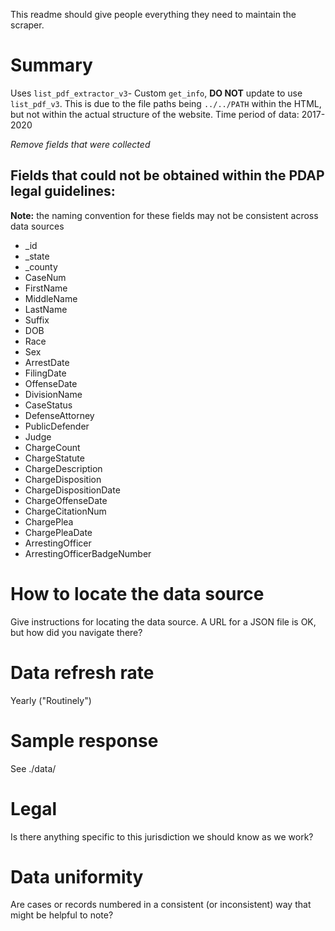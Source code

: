 This readme should give people everything they need to maintain the scraper.

# Summary

Uses `list_pdf_extractor_v3`- Custom `get_info`, **DO NOT** update to use `list_pdf_v3`. This is due to the file paths being `../../PATH` within the HTML, but not within the actual structure of the website.
Time period of data: 2017-2020

_Remove fields that were collected_
## Fields that could not be obtained within the PDAP legal guidelines:
**Note:** the naming convention for these fields may not be consistent across data sources
* _id
* _state
* _county
* CaseNum
* FirstName
* MiddleName
* LastName
* Suffix
* DOB
* Race
* Sex
* ArrestDate
* FilingDate
* OffenseDate
* DivisionName
* CaseStatus
* DefenseAttorney
* PublicDefender
* Judge
* ChargeCount
* ChargeStatute
* ChargeDescription
* ChargeDisposition
* ChargeDispositionDate
* ChargeOffenseDate
* ChargeCitationNum
* ChargePlea
* ChargePleaDate
* ArrestingOfficer
* ArrestingOfficerBadgeNumber

# How to locate the data source
Give instructions for locating the data source. A URL for a JSON file is OK, but how did you navigate there?

# Data refresh rate
Yearly ("Routinely")

# Sample response
See ./data/

# Legal
Is there anything specific to this jurisdiction we should know as we work?

# Data uniformity
Are cases or records numbered in a consistent (or inconsistent) way that might be helpful to note?
